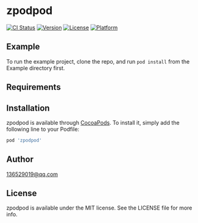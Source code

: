 # zpodpod

[![CI Status](https://img.shields.io/travis/136529019@qq.com/zpodpod.svg?style=flat)](https://travis-ci.org/136529019@qq.com/zpodpod)
[![Version](https://img.shields.io/cocoapods/v/zpodpod.svg?style=flat)](https://cocoapods.org/pods/zpodpod)
[![License](https://img.shields.io/cocoapods/l/zpodpod.svg?style=flat)](https://cocoapods.org/pods/zpodpod)
[![Platform](https://img.shields.io/cocoapods/p/zpodpod.svg?style=flat)](https://cocoapods.org/pods/zpodpod)

## Example

To run the example project, clone the repo, and run `pod install` from the Example directory first.

## Requirements

## Installation

zpodpod is available through [CocoaPods](https://cocoapods.org). To install
it, simply add the following line to your Podfile:

```ruby
pod 'zpodpod'
```

## Author

136529019@qq.com

## License

zpodpod is available under the MIT license. See the LICENSE file for more info.
